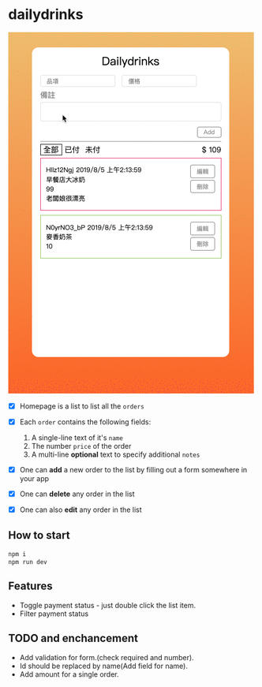 # dailydrinks

![asds](./assets/kKCd1eiy3b.gif)

- [x]  Homepage is a list to list all the `orders`
- [x]  Each `order` contains the following fields:
    1. A single-line text of it's `name`
    2. The number `price` of the order
    3. A multi-line **optional** text to specify additional `notes`
- [x]  One can **add** a new order to the list by filling out a form somewhere in your app
- [x]  One can **delete** any order in the list
- [x]  One can also **edit** any order in the list


## How to start

```
npm i
npm run dev
```

## Features

- Toggle payment status - just double click the list item.
- Filter payment status

## TODO and enchancement

- Add validation for form.(check required and number).
- Id should be replaced by name(Add field for name).
- Add amount for a single order.
